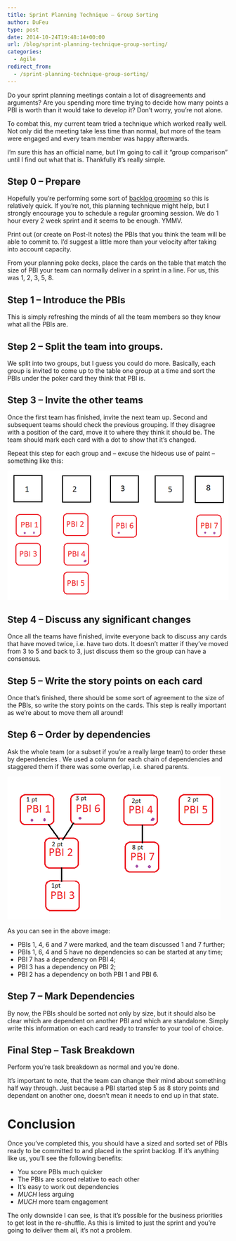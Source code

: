 ```yaml
---
title: Sprint Planning Technique – Group Sorting
author: DuFeu
type: post
date: 2014-10-24T19:48:14+00:00
url: /blog/sprint-planning-technique-group-sorting/
categories:
  - Agile
redirect_from:
  - /sprint-planning-technique-group-sorting/
---
```


Do your sprint planning meetings contain a lot of disagreements and arguments? Are you spending more time trying to decide how many points a PBI is worth than it would take to develop it? Don&#8217;t worry, you&#8217;re not alone.

To combat this, my current team tried a technique which worked really well. Not only did the meeting take less time than normal, but more of the team were engaged and every team member was happy afterwards.

I&#8217;m sure this has an official name, but I&#8217;m going to call it &#8220;group comparison&#8221; until I find out what that is. Thankfully it&#8217;s really simple.

## Step 0 &#8211; Prepare

Hopefully you&#8217;re performing some sort of [backlog grooming][1] so this is relatively quick. If you&#8217;re not, this planning technique might help, but I strongly encourage you to schedule a regular grooming session. We do 1 hour every 2 week sprint and it seems to be enough. YMMV.

Print out (or create on Post-It notes) the PBIs that you think the team will be able to commit to. I&#8217;d suggest a little more than your velocity after taking into account capacity.

From your planning poke decks, place the cards on the table that match the size of PBI your team can normally deliver in a sprint in a line. For us, this was 1, 2, 3, 5, 8.

## Step 1 &#8211; Introduce the PBIs

This is simply refreshing the minds of all the team members so they know what all the PBIs are.

## Step 2 &#8211; Split the team into groups.

We split into two groups, but I guess you could do more. Basically, each group is invited to come up to the table one group at a time and sort the PBIs under the poker card they think that PBI is.

## Step 3 &#8211; Invite the other teams

Once the first team has finished, invite the next team up. Second and subsequent teams should check the previous grouping. If they disagree with a position of the card, move it to where they think it should be. The team should mark each card with a dot to show that it&#8217;s changed.

Repeat this step for each group and &#8211; excuse the hideous use of paint &#8211; something like this:

![Fig 1 – Table after grouping PBIs into story point buckets](../../../images/2014/10/planning_endofstep3.png "Fig 1 – Table after grouping PBIs into story point buckets")

## Step 4 &#8211; Discuss any significant changes

Once all the teams have finished, invite everyone back to discuss any cards that have moved twice, i.e. have two dots. It doesn&#8217;t matter if they&#8217;ve moved from 3 to 5 and back to 3, just discuss them so the group can have a consensus.

## Step 5 &#8211; Write the story points on each card

Once that&#8217;s finished, there should be some sort of agreement to the size of the PBIs, so write the story points on the cards. This step is really important as we&#8217;re about to move them all around!

## Step 6 &#8211; Order by dependencies

Ask the whole team (or a subset if you&#8217;re a really large team) to order these by dependencies . We used a column for each chain of dependencies and staggered them if there was some overlap, i.e. shared parents.

![PBIs ordered by dependencies](../../../images/2014/10/planning_endofstep6.png "PBIs ordered by dependencies")

As you can see in the above image:

- PBIs 1, 4, 6 and 7 were marked, and the team discussed 1 and 7 further;
- PBIs 1, 6, 4 and 5 have no dependencies so can be started at any time;
- PBI 7 has a dependency on PBI 4;
- PBI 3 has a dependency on PBI 2;
- PBI 2 has a dependency on both PBI 1 and PBI 6.

## Step 7 &#8211; Mark Dependencies

By now, the PBIs should be sorted not only by size, but it should also be clear which are dependent on another PBI and which are standalone. Simply write this information on each card ready to transfer to your tool of choice.

## Final Step &#8211; Task Breakdown

Perform you&#8217;re task breakdown as normal and you&#8217;re done.

It&#8217;s important to note, that the team can change their mind about something half way through. Just because a PBI started step 5 as 8 story points and dependant on another one, doesn&#8217;t mean it needs to end up in that state.

# Conclusion

Once you&#8217;ve completed this, you should have a sized and sorted set of PBIs ready to be committed to and placed in the sprint backlog. If it&#8217;s anything like us, you&#8217;ll see the following benefits:

- You score PBIs much quicker
- The PBIs are scored relative to each other
- It&#8217;s easy to work out dependencies
- _MUCH_ less arguing
- _MUCH_ more team engagement

The only downside I can see, is that it&#8217;s possible for the business priorities to get lost in the re-shuffle. As this is limited to just the sprint and you&#8217;re going to deliver them all, it&#8217;s not a problem.

[1]: http://www.romanpichler.com/blog/the-product-backlog-grooming-steps/

